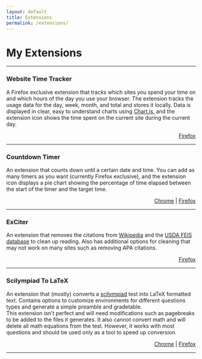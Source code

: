 ```yaml
---
layout: default
title: Extensions
permalink: /extensions/
---
```


# My Extensions

---

### Website Time Tracker  

A Firefox exclusive extension that tracks which sites you spend your time on and which hours of the day you use your browser. The extension tracks the usage data for the day, week, month, and total and stores it locally. Data is displayed in clear, easy to understand charts using [Chart.js](https://www.chartjs.org/ "Chart.js"), and the extension icon shows the time spent on the current site during the current day.  

<div style="text-align: right"> <a title = "Firefox addons link" href = "https://addons.mozilla.org/en-US/firefox/addon/website-time-tracker/">Firefox</a> </div>

---

### Countdown Timer

An extension that counts down until a certain date and time. You can add as many timers as you want (currently Firefox exclusive), and the extension icon displays a pie chart showing the percentage of time elapsed between the start of the timer and the target time. 

<div style="text-align: right"> <a title = "Chrome extension link" href = "https://chrome.google.com/webstore/detail/countdown-timer/ihigneebhahgionaapclffdgiemkacib">Chrome</a> | <a title = "Firefox addons link" href = "https://addons.mozilla.org/en-US/firefox/addon/countdown-timer/">Firefox</a> </div>

---

### ExCiter

An extension that removes the citations from [Wikipedia](https://www.wikipedia.org/) and the [USDA FEIS database](https://www.feis-crs.org/feis/) to clean up reading. Also has additional options for cleaning that may not work on many sites such as removing APA citations.

<div style="text-align: right"> <a title = "Firefox addons link" href = "https://addons.mozilla.org/en-US/firefox/addon/exciter/">Firefox</a> </div>

---

### Scilympiad To LaTeX

An extension that (mostly) converts a [scilympiad](https://scilympiad.com/) test into LaTeX formatted text. Contains options to customize environments for different questions types and generate a simple preamble and gradetable.  
This extension isn't perfect and will need modifications such as pagebreaks to be added to the files it generates. It also cannot convert math and will delete all math equations from the test. However, it works with most questions and should be used only as a tool to speed up conversion.

<div style="text-align: right"> <a title = "Chrome extension link" href = "https://chrome.google.com/webstore/detail/scilympiadtolatex/ompkjeefecnmejcmanlofimmclifefde">Chrome</a> | <a title = "Firefox addons link" href = "https://addons.mozilla.org/en-US/firefox/addon/scilympiadtolatex/">Firefox</a> </div>

---